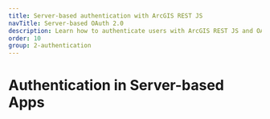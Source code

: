 ```yaml
---
title: Server-based authentication with ArcGIS REST JS
navTitle: Server-based OAuth 2.0
description: Learn how to authenticate users with ArcGIS REST JS and OAuth 2.0 in a Node.js server.
order: 10
group: 2-authentication
---
```


# Authentication in Server-based Apps
